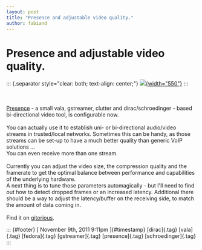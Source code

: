 ```yaml
---
layout: post
title: "Presence and adjustable video quality."
author: fabiand
---
```



Presence and adjustable video quality.
======================================

::: {.separator style="clear: both; text-align: center;"}
[![](http://2.bp.blogspot.com/-GVbPBtK-abo/TrBQ6wfJ_lI/AAAAAAAAAHY/cqjASZaTQK4/s1600/presence-pip.png){width="550"}](http://2.bp.blogspot.com/-GVbPBtK-abo/TrBQ6wfJ_lI/AAAAAAAAAHY/cqjASZaTQK4/s1600/presence-pip.png)
:::

\
\
[Presence](http://dummdida.blogspot.com/p/presence.html) - a small vala,
gstreamer, clutter and dirac/schroedinger - based bi-directional video
tool, is configurable now.\
\
You can actually use it to establish uni- or bi-directional audio/video
streams in trusted/local networks. Sometimes this can be handy, as those
streams can be set-up to have a much better quality than generic VoIP
solutions ...\
You can even receive more than one stream.\
\
Currently you can adjust the video size, the compression quality and the
framerate to get the optimal balance between performance and
capabilities of the underlying hardware.\
A next thing is to tune those parameters automagically - but I'll need
to find out how to detect dropped frames or an increased latency.
Additional there should be a way to adjust the latency/buffer on the
receiving side, to match the amount of data coming in.\
\
Find it on [gitorious](https://gitorious.org/valastuff/presence).

::: {#footer}
[ November 9th, 2011 9:11pm ]{#timestamp} [dirac]{.tag} [vala]{.tag}
[fedora]{.tag} [gstreamer]{.tag} [presence]{.tag} [schroedinger]{.tag}
:::

